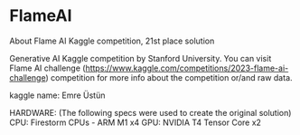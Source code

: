 # FlameAI

About
Flame AI Kaggle competition, 21st place solution

Generative AI Kaggle competition by Stanford University. You can visit Flame AI challenge (https://www.kaggle.com/competitions/2023-flame-ai-challenge) competition for more info about the competition or/and raw data.

kaggle name: Emre Üstün

HARDWARE: (The following specs were used to create the original solution)
CPU: Firestorm CPUs - ARM M1 x4
GPU: NVIDIA T4 Tensor Core x2
